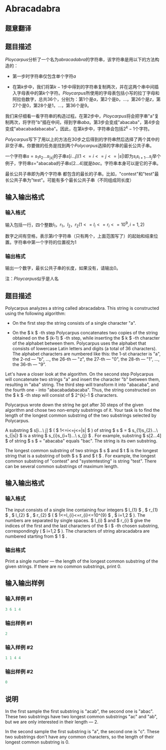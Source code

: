 # Abracadabra

## 题意翻译

## 题目描述

$Ploycarpus$分析了一个名为$abracadabra$的字符串，该字符串是用以下的方法构造的：

- 第一步时字符串仅包含单个字符$a$

- 在第$k$步中，我们将第$k-1$步中得到的字符串复制两次，并在这两个串中间插入字母表中的第$k$个字符。$Ploycarpus$所使用的字母表包括小写的拉丁字母和阿拉伯数字，总共$36$个，分别为：第$1$个是$a$，第$2$个是$b$，...，第$26$个是$z$，第$27$个是$0$，第$28$个是$1$，...，第$36$个是$9$。

我们来仔细看一看字符串的构造过程。在第$2$步中，$Ploycarpus$将会把字串"a"复制两次，将字符"b"插在中间，得到字串$aba$。第$3$步会变成"abacaba"，第$4$步会变成"abacabadabacaba"。因此，在第$k$步中，字符串会包括$2^k-1$个字符。

$Polycarpus$写下了用以上的方法在$30$步之后得到的字符串然后选择了两个其中的非空子串。你要做的任务是找到两个$Polycarpus$选择的字串的最长公共子串。

一个字符串$s=s_1s_2...s_{|s|}$的子串$s[i...j](1<=i<=j<=|s|$)即为$s_is_{i+1}...s_j$举个例子，字符串$s=$"abacaba的子串$s[2...4]$就是$bac$。字符串本身可以是它的子串。

最长公共子串即为两个字符串 都包含的最长的子串。比如，"contest"和"test"最长公共子串为"test"。可能有多个最长公共子串（不同组成同长度）

## 输入输出格式

### 输入格式

输入包括一行，四个整数$l_1$，$r_1$，$l_2$，$r_2(1<=l_i<=r_i<=10^9,i=1,2)$

数字之间有空格，表示第$i$个字符串（只有两个，上面范围写了）的起始和结束位置。字符串中第一个字符的位置视为$1$

### 输出格式

输出一个数字，最长公共子串的长度，如果没有，请输出$0$。

注：$Ploycarpus$似乎是人名

## 题目描述

Polycarpus analyzes a string called abracadabra. This string is constructed using the following algorithm:

- On the first step the string consists of a single character "a".

- On the $ k $ -th step Polycarpus concatenates two copies of the string obtained on the $ (k-1) $ -th step, while inserting the $ k $ -th character of the alphabet between them. Polycarpus uses the alphabet that consists of lowercase Latin letters and digits (a total of 36 characters). The alphabet characters are numbered like this: the 1-st character is "a", the 2-nd — "b", ..., the 26-th — "z", the 27-th — "0", the 28-th — "1", ..., the 36-th — "9".

Let's have a closer look at the algorithm. On the second step Polycarpus will concatenate two strings "a" and insert the character "b" between them, resulting in "aba" string. The third step will transform it into "abacaba", and the fourth one - into "abacabadabacaba". Thus, the string constructed on the $ k $ -th step will consist of $ 2^{k}-1 $ characters.

Polycarpus wrote down the string he got after 30 steps of the given algorithm and chose two non-empty substrings of it. Your task is to find the length of the longest common substring of the two substrings selected by Polycarpus.

A substring $ s[i...\ j] $ ( $ 1<=i<=j<=|s| $ ) of string $ s $ = $ s_{1}s_{2}...\ s_{|s|} $ is a string $ s_{i}s_{i+1}...\ s_{j} $ . For example, substring $ s[2...4] $ of string $ s $ = "abacaba" equals "bac". The string is its own substring.

The longest common substring of two strings $ s $ and $ t $ is the longest string that is a substring of both $ s $ and $ t $ . For example, the longest common substring of "contest" and "systemtesting" is string "test". There can be several common substrings of maximum length.

## 输入输出格式

### 输入格式

The input consists of a single line containing four integers $ l_{1} $ , $ r_{1} $ , $ l_{2} $ , $ r_{2} $ ( $ 1<=l_{i}<=r_{i}<=10^{9} $ , $ i=1,2 $ ). The numbers are separated by single spaces. $ l_{i} $ and $ r_{i} $ give the indices of the first and the last characters of the $ i $ -th chosen substring, correspondingly ( $ i=1,2 $ ). The characters of string abracadabra are numbered starting from $ 1 $ .

### 输出格式

Print a single number — the length of the longest common substring of the given strings. If there are no common substrings, print 0.

## 输入输出样例

### 输入样例 #1

```cpp
3 6 1 4

```
### 输出样例 #1

```cpp
2

```
### 输入样例 #2

```cpp
1 1 4 4

```
### 输出样例 #2

```cpp
0

```
## 说明

In the first sample the first substring is "acab", the second one is "abac". These two substrings have two longest common substrings "ac" and "ab", but we are only interested in their length — 2.

In the second sample the first substring is "a", the second one is "c". These two substrings don't have any common characters, so the length of their longest common substring is 0.

